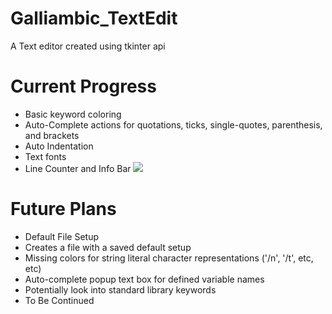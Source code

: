 # Galliambic_TextEdit
 A Text editor created using tkinter api

# Current Progress
- Basic keyword coloring
- Auto-Complete actions for quotations, ticks, single-quotes, parenthesis, and brackets
- Auto Indentation
- Text fonts
- Line Counter and Info Bar
 ![](https://github.com/tliam1/Galliambic_TextEdit/blob/main/ReadMeExtras/DirectoryOpenAndAutoComplete.gif)

# Future Plans
- Default File Setup
 - Creates a file with a saved default setup
- Missing colors for string literal character representations ('/n', '/t', etc, etc)
- Auto-complete popup text box for defined variable names
 - Potentially look into standard library keywords
-  To Be Continued
